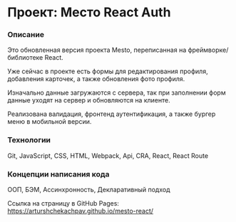 # Проект: Место React Auth

### Описание


Это обновленная версия проекта Mesto, переписанная на фреймворке/библиотеке React.

Уже сейчас в проекте есть формы для редактирования профиля, добавления карточек, а также обновления фото профиля. 

Изначально данные загружаются с сервера, так при заполнении форм данные уходят на сервер и обновляются на клиенте.

Реализована валидация, фронтенд аутентификация, а также бургер меню в мобильной версии.

### Технологии

Git, JavaScript, СSS, HTML, Webpack, Api, CRA, React, React Route

### Концепции написания кода

ООП, БЭМ, Ассинхронность, Декларативный подход

Сcылка на страницу в GitHub Pages: https://arturshchekachpav.github.io/mesto-react/
